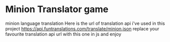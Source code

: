 # Minion Translator game
 minion language translation
Here is the url of translation api i've used in this project
https://api.funtranslations.com/translate/minion.json
replace your favourite translation api url with this one in js and enjoy
